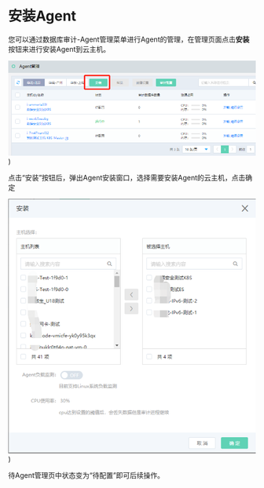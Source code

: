 
# 安装Agent

您可以通过数据库审计-Agent管理菜单进行Agent的管理，在管理页面点击**安装**按钮来进行安装Agent到云主机。

![安装Agent按钮](/image/Database-Audit/安装Agent-1.png))

点击“安装”按钮后，弹出Agent安装窗口，选择需要安装Agent的云主机，点击确定

![安装Agent窗口](/image/Database-Audit/安装Agent-2.png))

待Agent管理页中状态变为“待配置”即可后续操作。
